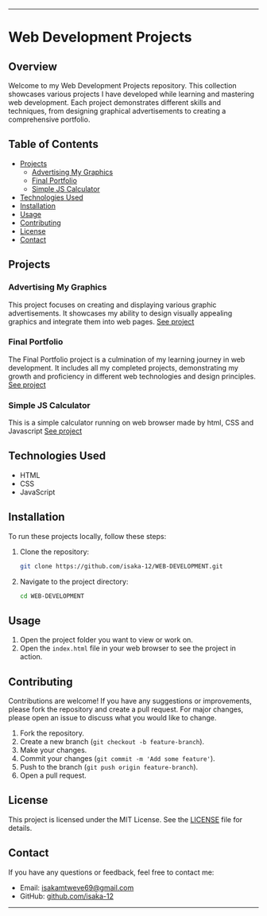 
---

# Web Development Projects

## Overview

Welcome to my Web Development Projects repository. This collection showcases various projects I have developed while learning and mastering web development. Each project demonstrates different skills and techniques, from designing graphical advertisements to creating a comprehensive portfolio.

## Table of Contents

- [Projects](#projects)
  - [Advertising My Graphics](#advertising-my-graphics)
  - [Final Portfolio](#final-portfolio)
  - [Simple JS Calculator](#simple-js-calculator)
- [Technologies Used](#technologies-used)
- [Installation](#installation)
- [Usage](#usage)
- [Contributing](#contributing)
- [License](#license)
- [Contact](#contact)

## Projects

### Advertising My Graphics
This project focuses on creating and displaying various graphic advertisements. It showcases my ability to design visually appealing graphics and integrate them into web pages. [See project](https://github.com/isaka-12/WEB-DEVELOPMENT/tree/main/ADVERTISING%20MY%20GRAPHICS)

### Final Portfolio
The Final Portfolio project is a culmination of my learning journey in web development. It includes all my completed projects, demonstrating my growth and proficiency in different web technologies and design principles. [See project](https://github.com/isaka-12/WEB-DEVELOPMENT/tree/main/FINAL%20PORTOFOLIO)

### Simple JS Calculator
This is a simple calculator running on web browser made by html, CSS and Javascript
[See project](https://github.com/isaka-12/WEB-DEVELOPMENT/tree/main/FINAL%20PORTOFOLIO)

## Technologies Used

- HTML
- CSS
- JavaScript
  
## Installation

To run these projects locally, follow these steps:

1. Clone the repository:
   ```bash
   git clone https://github.com/isaka-12/WEB-DEVELOPMENT.git
   ```

2. Navigate to the project directory:
   ```bash
   cd WEB-DEVELOPMENT
   ```

## Usage

1. Open the project folder you want to view or work on.
2. Open the `index.html` file in your web browser to see the project in action.

## Contributing

Contributions are welcome! If you have any suggestions or improvements, please fork the repository and create a pull request. For major changes, please open an issue to discuss what you would like to change.

1. Fork the repository.
2. Create a new branch (`git checkout -b feature-branch`).
3. Make your changes.
4. Commit your changes (`git commit -m 'Add some feature'`).
5. Push to the branch (`git push origin feature-branch`).
6. Open a pull request.

## License

This project is licensed under the MIT License. See the [LICENSE](LICENSE) file for details.

## Contact

If you have any questions or feedback, feel free to contact me:

- Email: [isakamtweve69@gmail.com](mailto:isakamtweve69@gmail.com)
- GitHub: [github.com/isaka-12](https://github.com/isaka-12)

---
